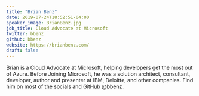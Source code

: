 ```yaml
---
title: "Brian Benz"
date: 2019-07-24T18:52:51-04:00
speaker_image: BrianBenz.jpg
job_title: Cloud Advocate at Microsoft
twitter: bbenz
github: bbenz
website: https://brianbenz.com/
draft: false
---
```


Brian is a Cloud Advocate at Microsoft, helping developers get the most out of Azure. Before Joining Microsoft, he was a solution architect, consultant, developer, author and presenter at IBM, Deloitte, and other companies. Find him on most of the socials and GitHub @bbenz.